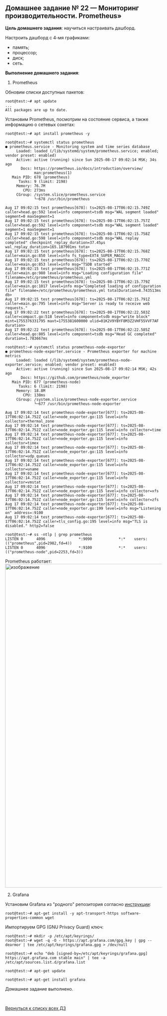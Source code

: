 ## Домашнее задание № 22 — Мониторинг производительности. Prometheus»

**Цель домашнего задания**: научиться настраивать дашборд.  

Настроить дашборд с 4-мя графиками:  
- память;  
- процессор;  
- диск;  
- сеть.


**Выполнение домашнего задания**:

1) Prometheus

Обновим списки доступных пакетов:
```console
root@test:~# apt update
...
All packages are up to date.
```

Установим Prometheus, посмотрим на состояние сервиса, а также информацию о сетевых сокетах:
```console
root@test:~# apt install prometheus -y

root@test:~# systemctl status prometheus
● prometheus.service - Monitoring system and time series database
     Loaded: loaded (/lib/systemd/system/prometheus.service; enabled; vendor preset: enabled)
     Active: active (running) since Sun 2025-08-17 09:02:14 MSK; 34s ago
       Docs: https://prometheus.io/docs/introduction/overview/
             man:prometheus(1)
   Main PID: 678 (prometheus)
      Tasks: 9 (limit: 2198)
     Memory: 76.7M
        CPU: 273ms
     CGroup: /system.slice/prometheus.service
             └─678 /usr/bin/prometheus

Aug 17 09:02:15 test prometheus[678]: ts=2025-08-17T06:02:15.749Z caller=head.go:592 level=info component=tsdb msg="WAL segment loaded" segment=0 maxSegment=1
Aug 17 09:02:15 test prometheus[678]: ts=2025-08-17T06:02:15.757Z caller=head.go:592 level=info component=tsdb msg="WAL segment loaded" segment=1 maxSegment=1
Aug 17 09:02:15 test prometheus[678]: ts=2025-08-17T06:02:15.758Z caller=head.go:598 level=info component=tsdb msg="WAL replay completed" checkpoint_replay_duration=37.45µs wal_replay_duration=165.187901ms tota>
Aug 17 09:02:15 test prometheus[678]: ts=2025-08-17T06:02:15.768Z caller=main.go:850 level=info fs_type=EXT4_SUPER_MAGIC
Aug 17 09:02:15 test prometheus[678]: ts=2025-08-17T06:02:15.770Z caller=main.go:853 level=info msg="TSDB started"
Aug 17 09:02:15 test prometheus[678]: ts=2025-08-17T06:02:15.771Z caller=main.go:980 level=info msg="Loading configuration file" filename=/etc/prometheus/prometheus.yml
Aug 17 09:02:15 test prometheus[678]: ts=2025-08-17T06:02:15.779Z caller=main.go:1017 level=info msg="Completed loading of configuration file" filename=/etc/prometheus/prometheus.yml totalDuration=8.743513ms db>
Aug 17 09:02:15 test prometheus[678]: ts=2025-08-17T06:02:15.791Z caller=main.go:795 level=info msg="Server is ready to receive web requests."
Aug 17 09:02:22 test prometheus[678]: ts=2025-08-17T06:02:22.583Z caller=compact.go:518 level=info component=tsdb msg="write block" mint=1755376331795 maxt=1755381600000 ulid=01K2V9YBYF8M3Z2VHF55VVF7AF duration>
Aug 17 09:02:22 test prometheus[678]: ts=2025-08-17T06:02:22.585Z caller=head.go:805 level=info component=tsdb msg="Head GC completed" duration=1.783667ms

root@test:~# systemctl status prometheus-node-exporter
● prometheus-node-exporter.service - Prometheus exporter for machine metrics
     Loaded: loaded (/lib/systemd/system/prometheus-node-exporter.service; enabled; vendor preset: enabled)
     Active: active (running) since Sun 2025-08-17 09:02:14 MSK; 42s ago
       Docs: https://github.com/prometheus/node_exporter
   Main PID: 677 (prometheus-node)
      Tasks: 6 (limit: 2198)
     Memory: 18.8M
        CPU: 138ms
     CGroup: /system.slice/prometheus-node-exporter.service
             └─677 /usr/bin/prometheus-node-exporter

Aug 17 09:02:14 test prometheus-node-exporter[677]: ts=2025-08-17T06:02:14.752Z caller=node_exporter.go:115 level=info collector=thermal_zone
Aug 17 09:02:14 test prometheus-node-exporter[677]: ts=2025-08-17T06:02:14.752Z caller=node_exporter.go:115 level=info collector=time
Aug 17 09:02:14 test prometheus-node-exporter[677]: ts=2025-08-17T06:02:14.752Z caller=node_exporter.go:115 level=info collector=timex
Aug 17 09:02:14 test prometheus-node-exporter[677]: ts=2025-08-17T06:02:14.752Z caller=node_exporter.go:115 level=info collector=udp_queues
Aug 17 09:02:14 test prometheus-node-exporter[677]: ts=2025-08-17T06:02:14.752Z caller=node_exporter.go:115 level=info collector=uname
Aug 17 09:02:14 test prometheus-node-exporter[677]: ts=2025-08-17T06:02:14.752Z caller=node_exporter.go:115 level=info collector=vmstat
Aug 17 09:02:14 test prometheus-node-exporter[677]: ts=2025-08-17T06:02:14.752Z caller=node_exporter.go:115 level=info collector=xfs
Aug 17 09:02:14 test prometheus-node-exporter[677]: ts=2025-08-17T06:02:14.752Z caller=node_exporter.go:115 level=info collector=zfs
Aug 17 09:02:14 test prometheus-node-exporter[677]: ts=2025-08-17T06:02:14.752Z caller=node_exporter.go:199 level=info msg="Listening on" address=:9100
Aug 17 09:02:14 test prometheus-node-exporter[677]: ts=2025-08-17T06:02:14.752Z caller=tls_config.go:195 level=info msg="TLS is disabled." http2=false

root@test:~# ss -ntlp | grep prometheus
LISTEN 0      4096               *:9090            *:*    users:(("prometheus",pid=2982,fd=4))
LISTEN 0      4096               *:9100            *:*    users:(("prometheus-node",pid=2253,fd=3))
```

Prometheus работает:
<img width="1920" height="1040" alt="изображение" src="https://github.com/user-attachments/assets/217c220f-404b-4a64-9158-eb0b11f368cd" />












2) Grafana

Установим Grafana из "родного" репозитория согласно [инструкции](https://grafana.com/docs/grafana/latest/setup-grafana/installation/debian/):

```console
root@test:~# apt-get install -y apt-transport-https software-properties-common wget
```

Импортируем GPG (GNU Privacy Guard) ключ:
```console
root@test:~# mkdir -p /etc/apt/keyrings/
root@test:~# wget -q -O - https://apt.grafana.com/gpg.key | gpg --dearmor | tee /etc/apt/keyrings/grafana.gpg > /dev/null
```

```
root@test:~# echo "deb [signed-by=/etc/apt/keyrings/grafana.gpg] https://apt.grafana.com stable main" | tee -a /etc/apt/sources.list.d/grafana.list
```

```console
root@test:~# apt-get update

root@test:~# apt-get install grafana
```

Домашнее задание выполнено.

<br/>

[Вернуться к списку всех ДЗ](../README.md)
